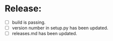
# Release: <!--- Release version here -->

- [ ] build is passing.
- [ ] version number in setup.py has been updated.
- [ ] releases.md has been updated.
